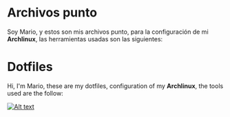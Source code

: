 # Archivos punto

Soy Mario, y estos son mis archivos punto, para la configuración de mi **Archlinux**, las herramientas usadas son las siguientes:

# Dotfiles

Hi, I'm Mario, these are my dotfiles, configuration of my **Archlinux**, the tools used are the follow:

[![Alt text](https://c122.pcloud.com/dpZCa0hGPZBL8mKUZQL5AZZ7hxIr7Z3VZZs4RZZwfpnono65mpSJGhpGao9t8vTnI70/sign.png)](https://mrioas.com)

